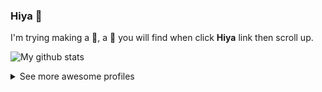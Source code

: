 ### Hiya 👋
I'm trying making a 🤖, a :bug: you will find when click **Hiya** link then scroll up.

![My github stats](https://github-readme-stats.vercel.app/api?username=ming-tsai&show_icons=true&title_color=ffffff&icon_color=DC143C&text_color=9f9f9f&bg_color=383838)

<details>
  <summary>See more awesome profiles</summary>

  - [Jaye Hernandez](https://github.com/jayehernandez)
  - [Rubens Mariuzzo](https://github.com/rmariuzzo)
  - [Leomaris Reyes](https://github.com/LeomarisReyes)
  - [Manuel Cepeda](https://github.com/mecm1993)
  
  > Accept contributors
</details>
